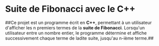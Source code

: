 # Suite de Fibonacci avec le C++

##Ce projet est un programme écrit en **C++**, permettant à un utilisateur d'afficher les n premiers termes de la **suite de Fibonacci**. Lorsqu'un utilisateur entre un nombre entier, le programme détermine et affiche successivement chaque terme de ladite suite, jusqu'au n-ième terme.##

